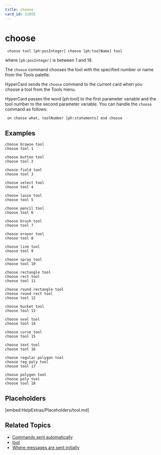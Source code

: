 ```yaml
---
title: choose
card_id: 31855
---
```


# choose

<code><pre>
choose tool [ph:posInteger]
choose [ph:toolName] tool
</pre></code>


where <code>[ph:posInteger]</code> is between 1 and 18.

The <code>choose</code> command chooses the tool with the specified number or name from the Tools palette.

HyperCard sends the <code>choose</code> command to the current card when you choose a tool from the Tools menu.

HyperCard passes the word [ph:tool] to the first parameter variable and the tool number to the second parameter variable. You can handle the <code>choose</code> command as follows:

<code><pre>
on choose what, toolNumber
  [ph:statements]
end choose
</pre></code>


## Examples

```
choose browse tool
choose tool 1

choose button tool
choose tool 2

choose field tool
choose tool 3

choose select tool
choose tool 4

choose lasso tool
choose tool 5

choose pencil tool
choose tool 6

choose brush tool
choose tool 7

choose eraser tool
choose tool 8

choose line tool
choose tool 9

choose spray tool
choose tool 10

choose rectangle tool
choose rect tool
choose tool 11

choose round rectangle tool
choose round rect tool
choose tool 12

choose bucket tool
choose tool 13

choose oval tool
choose tool 14

choose curve tool
choose tool 15

choose text tool
choose tool 16

choose regular polygon tool
choose reg poly tool
choose tool 17

choose polygon tool
choose poly tool
choose tool 18
```

## Placeholders

[embed:HelpExtras/Placeholders/tool.md]

## Related Topics

* [Commands sent automatically](/HyperTalkReference/systemmessages/Commands-sent-automatically)
* [tool](/HyperTalkReference/functions/tool)
* [Where messages are sent initially](/HyperTalkReference/systemmessages/Where-messages-are-sent-initially)
